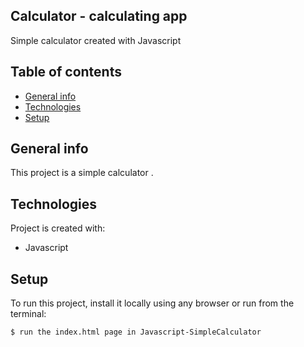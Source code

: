 ## Calculator - calculating app

Simple calculator created with Javascript

## Table of contents
* [General info](#general-info)
* [Technologies](#technologies)
* [Setup](#setup)

## General info
This project is a simple calculator .
	
## Technologies
Project is created with:
* Javascript
	
## Setup
To run this project, install it locally using any browser or run from the terminal:

```
$ run the index.html page in Javascript-SimpleCalculator
```